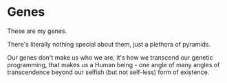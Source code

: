 # Genes


These are my genes.

There's literally nothing special about them, just a plethora of pyramids.

Our genes don't make us who we are, it's how we transcend our genetic programming, that makes us a Human being - one angle of many angles of transcendence beyond our selfish (but not self-less) form of existence.
